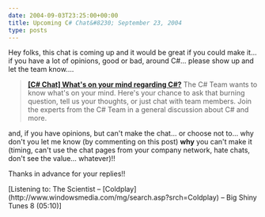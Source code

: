 ```yaml
---
date: 2004-09-03T23:25:00+00:00
title: Upcoming C# Chat&#8230; September 23, 2004
type: posts
---
```

Hey folks, this chat is coming up and it would be great if you could make it... if you have a lot of opinions, good or bad, around C#... please show up and let the team know....

> **[[C# Chat] What's on your mind regarding C#?](http://msdn.microsoft.com/chats/#MSDN_CSHARP_Qs_Sep23_04)**
> The C# Team wants to know what's on your mind. Here's your chance to ask that burning question, tell us your thoughts, or just chat with team members. Join the experts from the C# Team in a general discussion about C# and more.

and, if you have opinions, but can't make the chat... or choose not to... why don't you let me know (by commenting on this post) **why** you can't make it (timing, can't use the chat pages from your company network, hate chats, don't see the value... whatever)!!

Thanks in advance for your replies!!

<div class="media">
  [Listening to: The Scientist &#8211; [Coldplay](http://www.windowsmedia.com/mg/search.asp?srch=Coldplay) &#8211; Big Shiny Tunes 8 (05:10)]
</div>
